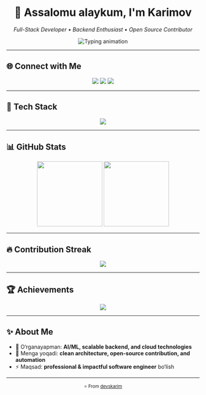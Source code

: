 <!-- README.md - Elegant & Professional Profile for devskarim -->

<h1 align="center">👋 Assalomu alaykum, I'm <strong>Karimov</strong></h1>
<p align="center">
  <em>Full-Stack Developer • Backend Enthusiast • Open Source Contributor</em>
</p>

<p align="center">
  <!-- Clean intro animation -->
  <img src="https://readme-typing-svg.herokuapp.com?font=Fira+Code&weight=600&size=24&pause=1000&color=00C2FF&center=true&vCenter=true&width=500&lines=Assalomu+alaykum!;Welcome+to+my+GitHub+Profile;Full+Stack+Developer;Always+learning+new+things" alt="Typing animation" />
</p>

---

## 🌐 Connect with Me
<p align="center">
  <a href="https://github.com/devskarim"><img src="https://img.shields.io/badge/GitHub-181717?style=for-the-badge&logo=github" /></a>
  <a href="https://t.me/krmv772"><img src="https://img.shields.io/badge/Telegram-26A5E4?style=for-the-badge&logo=telegram&logoColor=white" /></a>
  <a href="mailto:devizzatillo@gmail.com"><img src="https://img.shields.io/badge/Email-D14836?style=for-the-badge&logo=gmail&logoColor=white" /></a>
</p>

---

## 🧰 Tech Stack
<p align="center">
  <img src="https://skillicons.dev/icons?i=python,django,fastapi,flask,js,react,nodejs,postgres,mysql,mongodb,git,github,docker,linux&perline=8" />
</p>

---

## 📊 GitHub Stats
<p align="center">
  <img src="https://github-readme-stats.vercel.app/api?username=devskarim&show_icons=true&theme=github_dark&hide_border=true" height="170" />
  <img src="https://github-readme-stats.vercel.app/api/top-langs/?username=devskarim&layout=compact&theme=github_dark&hide_border=true" height="170" />
</p>

---

## 🔥 Contribution Streak
<p align="center">
  <img src="https://streak-stats.demolab.com?user=devskarim&theme=github-dark-blue&hide_border=true" />
</p>

---

## 🏆 Achievements
<p align="center">
  <img src="https://github-profile-trophy.vercel.app/?username=devskarim&theme=onestar&margin-w=10&margin-h=10&no-bg=true" />
</p>

---

## ✨ About Me
- 🌱 O‘rganayapman: **AI/ML, scalable backend, and cloud technologies**  
- 🚀 Menga yoqadi: **clean architecture, open-source contribution, and automation**  
- ⚡ Maqsad: **professional & impactful software engineer** bo‘lish  

---

<p align="center">
  <sub>⭐ From <a href="https://github.com/devskarim">devskarim</a></sub>
</p>
